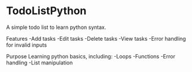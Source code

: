 # TodoListPython
A simple todo list to learn python syntax. 

Features
-Add tasks
-Edit tasks
-Delete tasks
-View tasks
-Error handling for invalid inputs

Purpose
Learning python basics, including:
-Loops
-Functions
-Error handling
-List manipulation

